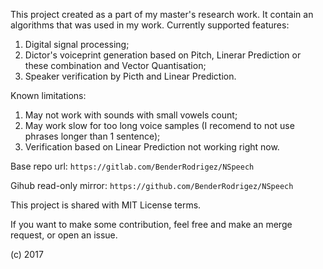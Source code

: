 This project created as a part of my master's research work. It contain an algorithms that was used in my work.
Currently supported features:

1. Digital signal processing;
2. Dictor's voiceprint generation based on Pitch, Linerar Prediction or these combination and Vector Quantisation;
3. Speaker verification by Picth and Linear Prediction.

Known limitations:
1. May not work with sounds with small vowels count;
2. May work slow for too long voice samples (I recomend to not use phrases longer than 1 sentence);
3. Verification based on Linear Prediction not working right now.

Base repo url:
`https://gitlab.com/BenderRodrigez/NSpeech`

Gihub read-only mirror:
`https://github.com/BenderRodrigez/NSpeech`

This project is shared with MIT License terms.

If you want to make some contribution, feel free and make an merge request, or open an issue.

(c) 2017